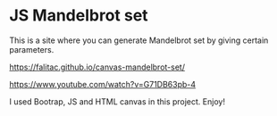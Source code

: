 # JS Mandelbrot set

This is a site where you can generate Mandelbrot set by giving certain parameters.

https://falitac.github.io/canvas-mandelbrot-set/

https://www.youtube.com/watch?v=G71DB63pb-4

I used Bootrap, JS and HTML canvas in this project. Enjoy!

